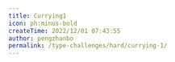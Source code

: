 ```yaml
---
title: Currying1
icon: ph:minus-bold
createTime: 2022/12/01 07:43:55
author: pengzhanbo
permalink: /type-challenges/hard/currying-1/
---
```

